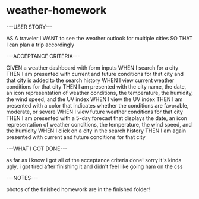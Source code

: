 # weather-homework
 

---USER STORY---

AS A traveler
I WANT to see the weather outlook for multiple cities
SO THAT I can plan a trip accordingly



---ACCEPTANCE CRITERIA---

GIVEN a weather dashboard with form inputs
WHEN I search for a city
THEN I am presented with current and future conditions for that city and that city is added to the search history
WHEN I view current weather conditions for that city
THEN I am presented with the city name, the date, an icon representation of weather conditions, the temperature, the humidity, the wind speed, and the UV index
WHEN I view the UV index
THEN I am presented with a color that indicates whether the conditions are favorable, moderate, or severe
WHEN I view future weather conditions for that city
THEN I am presented with a 5-day forecast that displays the date, an icon representation of weather conditions, the temperature, the wind speed, and the humidity
WHEN I click on a city in the search history
THEN I am again presented with current and future conditions for that city



---WHAT I GOT DONE---

as far as i know i got all of the acceptance criteria done!
sorry it's kinda ugly, i got tired after finishing it and didn't feel like going ham on the css



---NOTES---

photos of the finished homework are in the finished folder!
